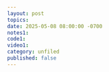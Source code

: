 ```yaml
---
layout: post
topics: 
date: 2025-05-08 08:00:00 -0700
notes1: 
code1: 
video1: 
category: unfiled
published: false
---
```

